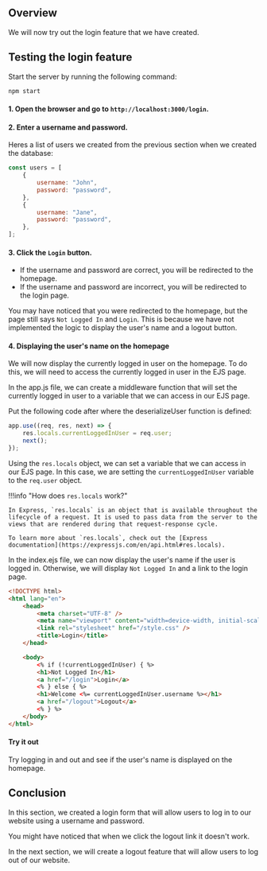 ## Overview

We will now try out the login feature that we have created.

## Testing the login feature

Start the server by running the following command:

```bash
npm start
```

#### 1. Open the browser and go to `http://localhost:3000/login`.

#### 2. Enter a username and password.

Heres a list of users we created from the previous section when we created the database:

```javascript
const users = [
	{
		username: "John",
		password: "password",
	},
	{
		username: "Jane",
		password: "password",
	},
];
```

#### 3. Click the `Login` button.

- If the username and password are correct, you will be redirected to the homepage.
- If the username and password are incorrect, you will be redirected to the login page.

You may have noticed that you were redirected to the homepage, but the page still says `Not Logged In` and `Login`. This is because we have not implemented the logic to display the user's name and a logout button.

#### 4. Displaying the user's name on the homepage

We will now display the currently logged in user on the homepage. To do this, we will need to access the currently logged in user in the EJS page.

In the app.js file, we can create a middleware function that will set the currently logged in user to a variable that we can access in our EJS page.

Put the following code after where the deserializeUser function is defined:

```javascript
app.use((req, res, next) => {
	res.locals.currentLoggedInUser = req.user;
	next();
});
```

Using the `res.locals` object, we can set a variable that we can access in our EJS page. In this case, we are setting the `currentLoggedInUser` variable to the `req.user` object.

!!!info "How does `res.locals` work?"

    In Express, `res.locals` is an object that is available throughout the lifecycle of a request. It is used to pass data from the server to the views that are rendered during that request-response cycle.

    To learn more about `res.locals`, check out the [Express documentation](https://expressjs.com/en/api.html#res.locals).

In the index.ejs file, we can now display the user's name if the user is logged in. Otherwise, we will display `Not Logged In` and a link to the login page.

```html
<!DOCTYPE html>
<html lang="en">
	<head>
		<meta charset="UTF-8" />
		<meta name="viewport" content="width=device-width, initial-scale=1.0" />
		<link rel="stylesheet" href="/style.css" />
		<title>Login</title>
	</head>

	<body>
		<% if (!currentLoggedInUser) { %>
		<h1>Not Logged In</h1>
		<a href="/login">Login</a>
		<% } else { %>
		<h1>Welcome <%= currentLoggedInUser.username %></h1>
		<a href="/logout">Logout</a>
		<% } %>
	</body>
</html>
```

#### Try it out

Try logging in and out and see if the user's name is displayed on the homepage.

## Conclusion

In this section, we created a login form that will allow users to log in to our website using a username and password.

You might have noticed that when we click the logout link it doesn't work.

In the next section, we will create a logout feature that will allow users to log out of our website.
